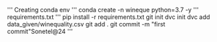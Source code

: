 '''
Creating conda env
'''
conda create -n wineque python=3.7 -y
'''
requirements.txt
'''
pip install -r requirements.txt
git init
dvc init
dvc add data_given/winequality.csv
git add .
git commit -m "first commit"Sonetel@24
'''
